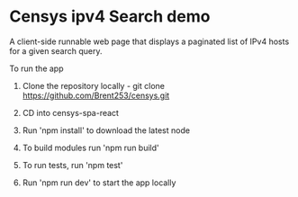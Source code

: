 # Censys ipv4 Search demo
A client-side runnable web page that displays a paginated list of IPv4 hosts for a given search query.

To run the app

1) Clone the repository locally - git clone https://github.com/Brent253/censys.git

2) CD into censys-spa-react

3) Run 'npm install' to download the latest node 

4) To build modules run 'npm run build'

5) To run tests, run 'npm test'

6) Run 'npm run dev' to start the app locally

